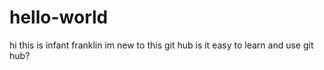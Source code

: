 # hello-world

hi this is infant franklin 
im new to this git hub 
is it easy to learn and use git hub?
